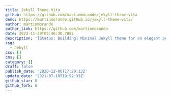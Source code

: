```yaml
---
title: Jekyll Theme Vita
github: https://github.com/martinmorando/jekyll-theme-vita
demo: https://martinmorando.github.io/jekyll-theme-vita/
author: martinmorando
author_link: https://github.com/martinmorando
date: 2023-11-29T05:46:40.788Z
description: '[Status: Building] Minimal Jekyll theme for an elegant personal website'
ssg:
  - Jekyll
css: []
cms: []
category: []
draft: false
publish_date: '2020-12-06T17:29:13Z'
update_date: '2021-07-10T19:52:33Z'
github_star: 0
github_fork: 0
---
```

